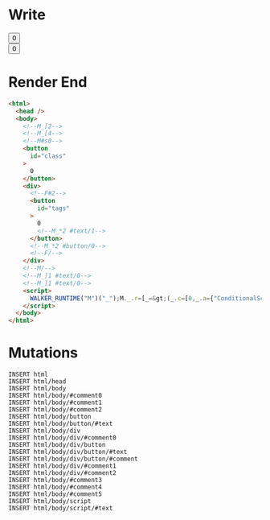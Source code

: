 # Write
  <!--M_[2--><!--M_[4--><!--M#s0--><button id=class>0</button><div><!--F#2--><button id=tags>0<!--M_*2 #text/1--></button><!--M_*2 #button/0--><!--F/--></div><!--M/--><!--M_]1 #text/0--><!--M_]1 #text/0--><script>WALKER_RUNTIME("M")("_");M._.r=[_=>(_.c=[0,_.a={"ConditionalScope:#text/0":_.b={m5c:"s0-2","ClosureSignalIndex:count":0},"ConditionalRenderer:#text/0":_._.$compat_renderer(_._["__tests__/components/class-layout.marko"]),count:0,"ClosureScopes:count":_.d=new Set},_.b,{m5c:"s0"}],_.b._=_.a,(_.d).add(_.b),_.c),"$compat_setScope",2,"__tests__/template.marko_1_count",2];M._.w();$MC=(window.$MC||[]).concat({"o":{"w":[["s0",0,{"renderBody":["__tests__/template.marko_1_renderer",1]},{"f":1}]],"t":["__tests__/components/class-layout.marko"]},"$$":[{"l":["w",0,3,"r"],"r":["w",0,2,"renderBody"]}]});M._.r.push(_=>(_.e=[-3,_.a,2,_.f={}],(_.a["ConditionalScope:#text/0"]=_.f),_.e),"$compat_setScope",3);M._.w()</script>

# Render End
```html
<html>
  <head />
  <body>
    <!--M_[2-->
    <!--M_[4-->
    <!--M#s0-->
    <button
      id="class"
    >
      0
    </button>
    <div>
      <!--F#2-->
      <button
        id="tags"
      >
        0
        <!--M_*2 #text/1-->
      </button>
      <!--M_*2 #button/0-->
      <!--F/-->
    </div>
    <!--M/-->
    <!--M_]1 #text/0-->
    <!--M_]1 #text/0-->
    <script>
      WALKER_RUNTIME("M")("_");M._.r=[_=&gt;(_.c=[0,_.a={"ConditionalScope:#text/0":_.b={m5c:"s0-2","ClosureSignalIndex:count":0},"ConditionalRenderer:#text/0":_._.$compat_renderer(_._["__tests__/components/class-layout.marko"]),count:0,"ClosureScopes:count":_.d=new Set},_.b,{m5c:"s0"}],_.b._=_.a,(_.d).add(_.b),_.c),"$compat_setScope",2,"__tests__/template.marko_1_count",2];M._.w();$MC=(window.$MC||[]).concat({"o":{"w":[["s0",0,{"renderBody":["__tests__/template.marko_1_renderer",1]},{"f":1}]],"t":["__tests__/components/class-layout.marko"]},"$$":[{"l":["w",0,3,"r"],"r":["w",0,2,"renderBody"]}]});M._.r.push(_=&gt;(_.e=[-3,_.a,2,_.f={}],(_.a["ConditionalScope:#text/0"]=_.f),_.e),"$compat_setScope",3);M._.w()
    </script>
  </body>
</html>
```

# Mutations
```
INSERT html
INSERT html/head
INSERT html/body
INSERT html/body/#comment0
INSERT html/body/#comment1
INSERT html/body/#comment2
INSERT html/body/button
INSERT html/body/button/#text
INSERT html/body/div
INSERT html/body/div/#comment0
INSERT html/body/div/button
INSERT html/body/div/button/#text
INSERT html/body/div/button/#comment
INSERT html/body/div/#comment1
INSERT html/body/div/#comment2
INSERT html/body/#comment3
INSERT html/body/#comment4
INSERT html/body/#comment5
INSERT html/body/script
INSERT html/body/script/#text
```